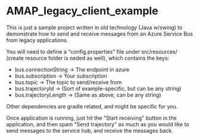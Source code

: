 # AMAP_legacy_client_example

This is just a sample project written in old technology (Java w/swing) to demonstrate how to send and receive messages from an Azure Service Bus from legacy applications.

You will need to define a "config.properties" file under src/resources/ (create resource folder is neded as well), which contains the keys:

* bus.connectionString  -> The endpoint in azure
* bus.subscription -> Your subscription
* bus.topic -> The topic to send/receive from
* bus.trajectoryId -> (Sort of example-specific, but can be any string)
* bus.trajectoryLength -> (Same as above, can be any string)

Other dependencies are gradle related, and might be specific for you.

Once application is running, just hit the "Start receiving" button in the application, and then spam "Send trajectory" as much as you would like to send messages to the service hub, and receive the messages back.
